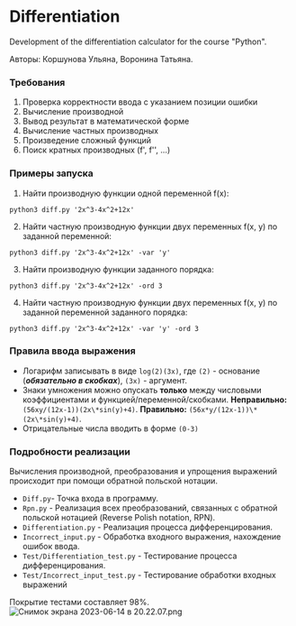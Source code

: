 # Differentiation

Development of the differentiation calculator for the course "Python".

Авторы: Коршунова Ульяна, Воронина Татьяна.

### Требования

1. Проверка корректности ввода с указанием позиции ошибки
2. Вычисление производной
3. Вывод результат в математической форме
4. Вычисление частных производных
5. Произведение сложный функций
6. Поиск кратных производных (f', f'', ...)

### Примеры запуска

1. Найти производную функции одной переменной f(x):

```
python3 diff.py '2x^3-4x^2+12x'
```

2. Найти частную производную функции двух переменных f(x, y) по заданной переменной:

```
python3 diff.py '2x^3-4x^2+12x' -var 'y'
```

3. Найти производную функции заданного порядка:

```
python3 diff.py '2x^3-4x^2+12x' -ord 3
```

4. Найти частную производную функции двух переменных f(x, y) по заданной переменной заданного порядка:

```
python3 diff.py '2x^3-4x^2+12x' -var 'y' -ord 3
```

### Правила ввода выражения

* Логарифм записывать в виде `log(2)(3x)`, где `(2)` - основание (_**обязательно в скобках**_), `(3x)` - аргумент.
* Знаки умножения можно опускать **только** между числовыми коэффициентами и функцией/переменной/скобками.
  **Неправильно:** `(56xy/(12x-1))(2x\*sin(y)+4)`. **Правильно:** `(56x*y/(12x-1))\*(2x\*sin(y)+4)`.
* Отрицательные числа вводить в форме `(0-3)`


### Подробности реализации

Вычисления производной, преобразования и упрощения выражений происходит при помощи
обратной польской нотации.

* `Diff.py`- Точка входа в программу.
* `Rpn.py` - Реализация всех преобразований, связанных с обратной польской нотацией (Reverse Polish notation, RPN).
* `Differentiation.py` - Реализация процесса дифференцирования.
* `Incorrect_input.py` - Обработка входного выражения, нахождение ошибок ввода.
* `Test/Differentiation_test.py` - Тестирование процесса дифференцирования.
* `Test/Incorrect_input_test.py` - Тестирование обработки входных выражений

Покрытие тестами составляет 98%.
![Снимок экрана 2023-06-14 в 20.22.07.png](..%2F..%2F..%2F..%2F..%2F..%2F..%2Fvar%2Ffolders%2Fy1%2Fqcvcdrc51mddpms7hj33hk_h0000gp%2FT%2FTemporaryItems%2FNSIRD_screencaptureui_My1q6C%2F%D0%A1%D0%BD%D0%B8%D0%BC%D0%BE%D0%BA%20%D1%8D%D0%BA%D1%80%D0%B0%D0%BD%D0%B0%202023-06-14%20%D0%B2%2020.22.07.png)
